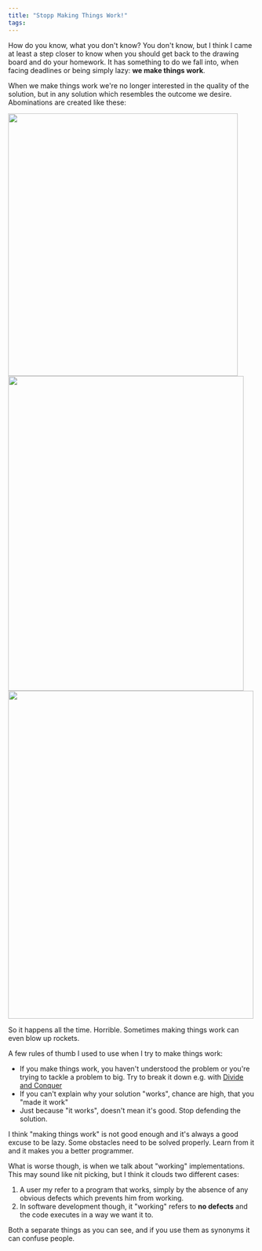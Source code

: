 ```yaml
---
title: "Stopp Making Things Work!"
tags: 
---
```


How do you know, what you don't know?
You don't know, but I think I came at least a step closer to know when you should get back to the drawing board and do your homework. It has something to do we fall into, when facing deadlines or being simply lazy: <strong>we make things work</strong>.

When we make things work we're no longer interested in the quality of the solution, but in any solution which resembles the outcome we desire. Abominations are created like these:

<a href="http://thereifixedit.failblog.org"><img class="alignnone" title="Shower" src="http://thereifixedit.files.wordpress.com/2012/07/9wugycyyl0wbr50oh9fmsw2.jpg" alt="" width="468" height="534" /></a>
<a href="http://thereifixedit.failblog.org/"><img class="alignnone" title="There I fixed it" src="http://thereifixedit.files.wordpress.com/2012/07/j95ogi50leurj_vzquxjdg2.jpg" alt="" width="480" height="640" /></a>
<img class="alignnone" title="Light Fixtures" src="http://thereifixedit.files.wordpress.com/2012/07/cp_wcgupfumg4pxz49tcmg2.jpg" alt="" width="500" height="667" />

So it happens all the time. Horrible. Sometimes making things work can even blow up rockets.

A few rules of thumb I used to use when I try to make things work:
<ul>
	<li>If you make things work, you haven't understood the problem or you're trying to tackle a problem to big. Try to break it down e.g. with <a href="http://en.wikipedia.org/wiki/Divide_and_conquer_algorithm" title="divide and conquer">Divide and Conquer</a></li>
	<li>If you can't explain why your solution "works", chance are high, that you "made it work"</li>
	<li>Just because "it works", doesn't mean it's good. Stop defending the solution.</li>
</ul>
I think "making things work" is not good enough and it's always a good excuse to be lazy. Some obstacles need to be solved properly. Learn from it and it makes you a better programmer.

What is worse though, is when we talk about "working" implementations. This may sound like nit picking, but I think it clouds two different cases:
<ol>
	<li>A user my refer to a program that works, simply by the absence of any obvious defects which prevents him from working.</li>
	<li>In software development though, it "working" refers to <strong>no defects</strong> and the code executes in a way we want it to.</li>
</ol>
Both a separate things as you can see, and if you use them as synonyms it can confuse people.